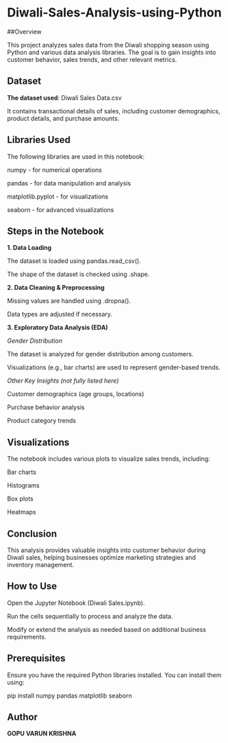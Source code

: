 # Diwali-Sales-Analysis-using-Python

##Overview

This project analyzes sales data from the Diwali shopping season using Python and various data analysis libraries. The goal is to gain insights into customer behavior, sales trends, and other relevant metrics.

## Dataset

**The dataset used**: Diwali Sales Data.csv

It contains transactional details of sales, including customer demographics, product details, and purchase amounts.

## Libraries Used

The following libraries are used in this notebook:

numpy - for numerical operations

pandas - for data manipulation and analysis

matplotlib.pyplot - for visualizations

seaborn - for advanced visualizations

## Steps in the Notebook

**1. Data Loading**

The dataset is loaded using pandas.read_csv().

The shape of the dataset is checked using .shape.

**2. Data Cleaning & Preprocessing**

Missing values are handled using .dropna().

Data types are adjusted if necessary.

**3. Exploratory Data Analysis (EDA)**

*Gender Distribution*

The dataset is analyzed for gender distribution among customers.

Visualizations (e.g., bar charts) are used to represent gender-based trends.

*Other Key Insights (not fully listed here)*

Customer demographics (age groups, locations)

Purchase behavior analysis

Product category trends

## Visualizations

The notebook includes various plots to visualize sales trends, including:

Bar charts

Histograms

Box plots

Heatmaps

## Conclusion

This analysis provides valuable insights into customer behavior during Diwali sales, helping businesses optimize marketing strategies and inventory management.

## How to Use

Open the Jupyter Notebook (Diwali Sales.ipynb).

Run the cells sequentially to process and analyze the data.

Modify or extend the analysis as needed based on additional business requirements.

## Prerequisites

Ensure you have the required Python libraries installed. You can install them using:

pip install numpy pandas matplotlib seaborn

## Author

**GOPU VARUN KRISHNA**
